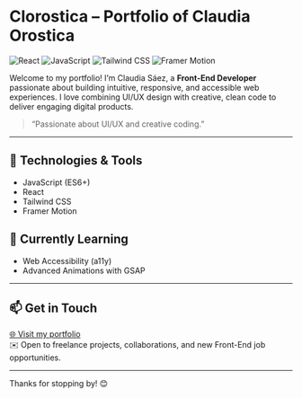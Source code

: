 # Clorostica – Portfolio of Claudia Orostica

![React](https://img.shields.io/badge/React-61DAFB?logo=react&logoColor=black&style=flat-square) ![JavaScript](https://img.shields.io/badge/JavaScript-F7DF1E?logo=javascript&logoColor=black&style=flat-square) ![Tailwind CSS](https://img.shields.io/badge/Tailwind_CSS-38B2AC?logo=tailwind-css&logoColor=white&style=flat-square) ![Framer Motion](https://img.shields.io/badge/Framer_Motion-0055FF?style=flat-square&logo=framer) 

Welcome to my portfolio! I’m Claudia Sáez, a **Front-End Developer** passionate about building intuitive, responsive, and accessible web experiences. I love combining UI/UX design with creative, clean code to deliver engaging digital products.

> “Passionate about UI/UX and creative coding.”

---

## 🚀 Technologies & Tools  
- JavaScript (ES6+)  
- React  
- Tailwind CSS  
- Framer Motion  

## 🧠 Currently Learning  
- Web Accessibility (a11y)  
- Advanced Animations with GSAP

---

## 📫 Get in Touch  
[🌐 Visit my portfolio](https://clorostica.github.io/)  
✉️ Open to freelance projects, collaborations, and new Front-End job opportunities.

---

Thanks for stopping by! 😊

